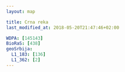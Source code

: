 ```yaml
---
layout: map

title: Crna reka
last_modified_at: 2018-05-20T21:47:46+02:00

WDPA: [145143]
BioRaS: [438]
geoSrbija:
  L1_183: [136]
  L1_362: [2]
---
```


